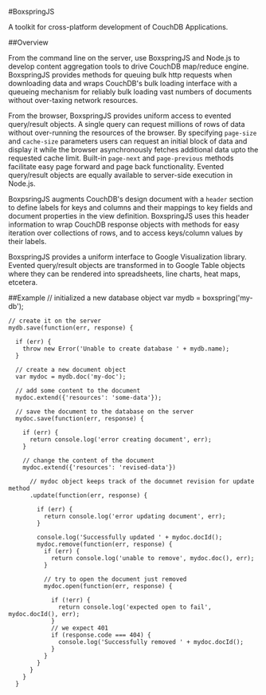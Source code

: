 #BoxspringJS

A toolkit for cross-platform development of CouchDB Applications.

##Overview

From the command line on the server, use BoxspringJS and Node.js to develop content aggregation tools to drive 
CouchDB map/reduce engine. 
BoxspringJS provides methods for queuing bulk http requests when downloading data and wraps 
CouchDB's bulk loading interface with a queueing mechanism for reliably bulk loading 
vast numbers of documents without over-taxing network resources.

From the browser, BoxspringJS provides uniform access to evented query/result objects. A single
query can request millions of rows of data without over-running the resources of the browser.
By specifying <code>page-size</code> and <code>cache-size</code> parameters users can request an initial 
block of data and display it while the browser asynchronously fetches additional data upto the 
requested cache limit. Built-in <code>page-next</code> and <code>page-previous</code> methods
facilitate easy page forward and page back functionality. Evented query/result objects are
equally available to server-side execution in Node.js.

BoxpsringJS augments CouchDB's design document with a <code>header</code> section to define
labels for keys and columns and their mappings to key fields and document properties in the
view definition. BoxspringJS uses this header information to wrap CouchDB response objects
with methods for easy iteration over collections of rows, and to access keys/column 
values by their labels.

BoxspringJS provides a uniform interface to Google Visualization library. Evented query/result
objects are transformed in to Google Table objects where they can be rendered into 
spreadsheets, line charts, heat maps, etcetera.  

##Example
    // initialized a new database object
    var mydb = boxspring('my-db');
    
    // create it on the server
    mydb.save(function(err, response) {
    
      if (err) {
        throw new Error('Unable to create database ' + mydb.name);
      }
      
      // create a new document object
      var mydoc = mydb.doc('my-doc');
      
      // add some content to the document
      mydoc.extend({'resources': 'some-data'});
      
      // save the document to the database on the server
      mydoc.save(function(err, response) {
      
        if (err) {
          return console.log('error creating document', err);
        }
        
        // change the content of the document
        mydoc.extend({'resources': 'revised-data'})
        
          // mydoc object keeps track of the documnet revision for update method
          .update(function(err, response) {
            
            if (err) {
              return console.log('error updating document', err);
            }
            
            console.log('Successfully updated ' + mydoc.docId();
            mydoc.remove(function(err, response) {
              if (err) {
                return console.log('unable to remove', mydoc.doc(), err);
              }
                
              // try to open the document just removed
              mydoc.open(function(err, response) {
              
                if (!err) {
                  return console.log('expected open to fail', mydoc.docId(), err);
                }
                // we expect 401
                if (response.code === 404) {
                  console.log('Successfully removed ' + mydoc.docId();
                }
              } 
            }
          }
        }
      }
     


    
